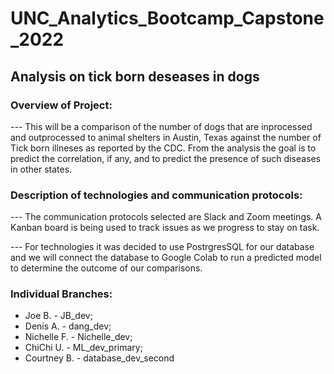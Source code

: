 # UNC_Analytics_Bootcamp_Capstone_2022

## Analysis on tick born deseases in dogs

### Overview of Project:
--- This will be a comparison of the number of dogs that are inprocessed and outprocessed to animal shelters in Austin, Texas against the number of Tick born illneses as reported by the CDC. From the analysis the goal is to predict the correlation, if any, and to predict the presence of such diseases in other states.

### Description of technologies and communication protocols:
--- The communication protocols selected are Slack and Zoom meetings. A Kanban board is being used to track issues as we progress to stay on task. 

--- For technologies it was decided to use PostrgresSQL for our database and we will connect the database to Google Colab to run a predicted model to determine the outcome of our comparisons.

### Individual Branches:
- Joe B. - JB_dev;
- Denis A. - dang_dev; 
- Nichelle F. - Nichelle_dev; 
- ChiChi U. - ML_dev_primary; 
- Courtney B. - database_dev_second

